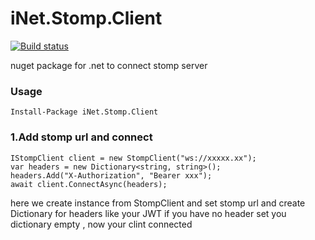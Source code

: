 # iNet.Stomp.Client

[![Build status](https://ci.appveyor.com/api/projects/status/166elreftg7pc62g?svg=true)](https://ci.appveyor.com/project/mrmohande3/inet-stomp-client)

nuget package for .net to connect stomp server 

### Usage
    Install-Package iNet.Stomp.Client
    
### 1.Add stomp url and connect

    IStompClient client = new StompClient("ws://xxxxx.xx");
    var headers = new Dictionary<string, string>();
    headers.Add("X-Authorization", "Bearer xxx");
    await client.ConnectAsync(headers);

here we create instance from StompClient and set stomp url and create Dictionary for headers like your JWT if you have no header set you dictionary empty , now your clint connected
